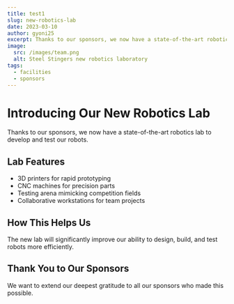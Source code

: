 ```yaml
---
title: test1
slug: new-robotics-lab
date: 2023-03-10
author: gyoni25
excerpt: Thanks to our sponsors, we now have a state-of-the-art robotics lab to develop and test our robots.
image:
  src: /images/team.png
  alt: Steel Stingers new robotics laboratory
tags:
  - facilities
  - sponsors
---
```


# Introducing Our New Robotics Lab

Thanks to our sponsors, we now have a state-of-the-art robotics lab to develop and test our robots.

## Lab Features

- 3D printers for rapid prototyping
- CNC machines for precision parts
- Testing arena mimicking competition fields
- Collaborative workstations for team projects

## How This Helps Us

The new lab will significantly improve our ability to design, build, and test robots more efficiently.

## Thank You to Our Sponsors

We want to extend our deepest gratitude to all our sponsors who made this possible.
